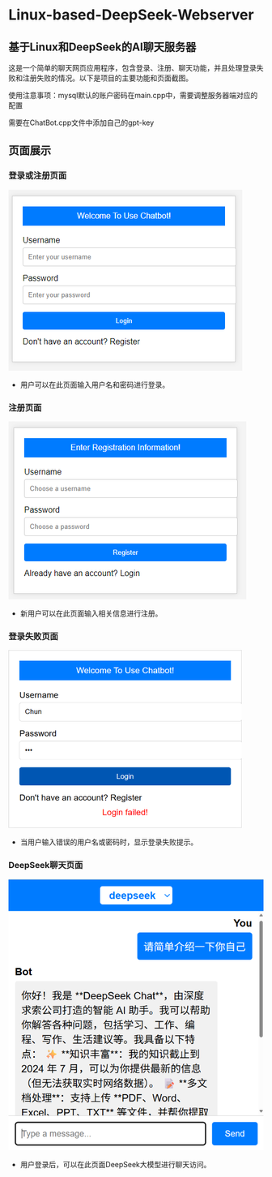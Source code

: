 # Linux-based-DeepSeek-Webserver

## 基于Linux和DeepSeek的AI聊天服务器

这是一个简单的聊天网页应用程序，包含登录、注册、聊天功能，并且处理登录失败和注册失败的情况。以下是项目的主要功能和页面截图。

使用注意事项：mysql默认的账户密码在main.cpp中，需要调整服务器端对应的配置

需要在ChatBot.cpp文件中添加自己的gpt-key

## 页面展示

### 登录或注册页面

![登录页面](resources/img_readme/登录界面.png)

- 用户可以在此页面输入用户名和密码进行登录。

### 注册页面

![注册页面](resources/img_readme/注册界面.png)

- 新用户可以在此页面输入相关信息进行注册。

### 登录失败页面

<img src="resources/img_readme/登陆失败.png" width="461" height="351" alt="登陆失败">

- 当用户输入错误的用户名或密码时，显示登录失败提示。

### DeepSeek聊天页面

![示例图片](resources/img_readme/deepseek.png)

- 用户登录后，可以在此页面DeepSeek大模型进行聊天访问。
